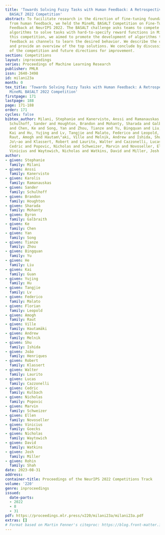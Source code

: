 ```yaml
---
title: 'Towards Solving Fuzzy Tasks with Human Feedback: A Retrospective of the MineRL
  BASALT 2022 Competition'
abstract: To facilitate research in the direction of fine-tuning foundation models
  from human feedback, we held the MineRL BASALT Competition on Fine-Tuning from Human
  Feedback at NeurIPS 2022. The BASALT challenge asks teams to compete to develop
  algorithms to solve tasks with hard-to-specify reward functions in Minecraft. Through
  this competition, we aimed to promote the development of algorithms that use human
  feedback as channels to learn the desired behavior. We describe the competition
  and provide an overview of the top solutions. We conclude by discussing the impact
  of the competition and future directions for improvement.
section: Competitions
layout: inproceedings
series: Proceedings of Machine Learning Research
publisher: PMLR
issn: 2640-3498
id: milani23a
month: 0
tex_title: 'Towards Solving Fuzzy Tasks with Human Feedback: A Retrospective of the
  MineRL BASALT 2022 Competition'
firstpage: 171
lastpage: 188
page: 171-188
order: 171
cycles: false
bibtex_author: Milani, Stephanie and Kanervisto, Anssi and Ramanauskas, Karolis and
  Schulhoff, Sander and Houghton, Brandon and Mohanty, Sharada and Galbraith, Byron
  and Chen, Ke and Song, Yan and Zhou, Tianze and Yu, Bingquan and Liu, He and Guan,
  Kai and Hu, Yujing and Lv, Tangjie and Malato, Federico and Leopold, Florian and
  Raut, Amogh and Hautam\"aki, Ville and Melnik, Andrew and Ishida, Shu and Henriques,
  Jo\~ao and Klassert, Robert and Laurito, Walter and Cazzonelli, Lucas and Kulbach,
  Cedric and Popovic, Nicholas and Schweizer, Marvin and Novoseller, Ellen and Goecks,
  Vinicius and Waytowich, Nicholas and Watkins, David and Miller, Josh and Shah, Rohin
author:
- given: Stephanie
  family: Milani
- given: Anssi
  family: Kanervisto
- given: Karolis
  family: Ramanauskas
- given: Sander
  family: Schulhoff
- given: Brandon
  family: Houghton
- given: Sharada
  family: Mohanty
- given: Byron
  family: Galbraith
- given: Ke
  family: Chen
- given: Yan
  family: Song
- given: Tianze
  family: Zhou
- given: Bingquan
  family: Yu
- given: He
  family: Liu
- given: Kai
  family: Guan
- given: Yujing
  family: Hu
- given: Tangjie
  family: Lv
- given: Federico
  family: Malato
- given: Florian
  family: Leopold
- given: Amogh
  family: Raut
- given: Ville
  family: Hautamäki
- given: Andrew
  family: Melnik
- given: Shu
  family: Ishida
- given: João
  family: Henriques
- given: Robert
  family: Klassert
- given: Walter
  family: Laurito
- given: Lucas
  family: Cazzonelli
- given: Cedric
  family: Kulbach
- given: Nicholas
  family: Popovic
- given: Marvin
  family: Schweizer
- given: Ellen
  family: Novoseller
- given: Vinicius
  family: Goecks
- given: Nicholas
  family: Waytowich
- given: David
  family: Watkins
- given: Josh
  family: Miller
- given: Rohin
  family: Shah
date: 2023-08-31
address:
container-title: Proceedings of the NeurIPS 2022 Competitions Track
volume: '220'
genre: inproceedings
issued:
  date-parts:
  - 2022
  - 8
  - 31
pdf: https://proceedings.mlr.press/v220/milani23a/milani23a.pdf
extras: []
# Format based on Martin Fenner's citeproc: https://blog.front-matter.io/posts/citeproc-yaml-for-bibliographies/
---
```

